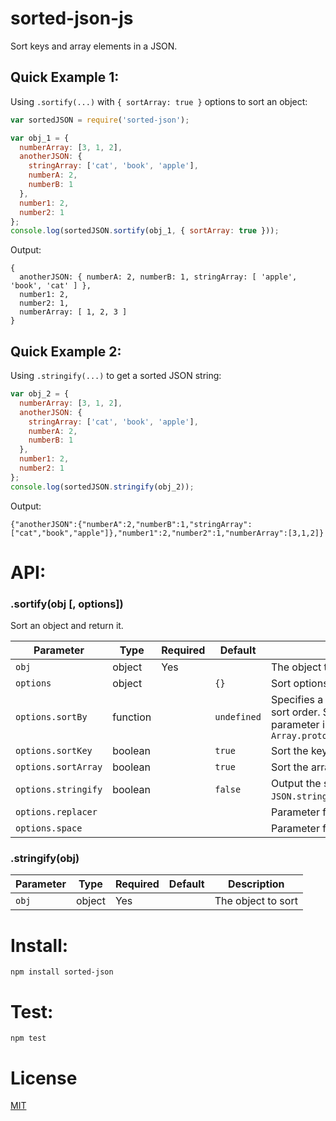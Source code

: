 # sorted-json-js

Sort keys and array elements in a JSON.

## Quick Example 1:

Using `.sortify(...)` with `{ sortArray: true }` options to sort an object:

```js
var sortedJSON = require('sorted-json');

var obj_1 = {
  numberArray: [3, 1, 2],
  anotherJSON: {
    stringArray: ['cat', 'book', 'apple'],
    numberA: 2,
    numberB: 1
  },
  number1: 2,
  number2: 1
};
console.log(sortedJSON.sortify(obj_1, { sortArray: true }));
```

Output:

```text
{
  anotherJSON: { numberA: 2, numberB: 1, stringArray: [ 'apple', 'book', 'cat' ] },
  number1: 2,
  number2: 1,
  numberArray: [ 1, 2, 3 ]
}
```

## Quick Example 2:

Using `.stringify(...)` to get a sorted JSON string:

```js
var obj_2 = {
  numberArray: [3, 1, 2],
  anotherJSON: {
    stringArray: ['cat', 'book', 'apple'],
    numberA: 2,
    numberB: 1
  },
  number1: 2,
  number2: 1
};
console.log(sortedJSON.stringify(obj_2));
```

Output:

```text
{"anotherJSON":{"numberA":2,"numberB":1,"stringArray":["cat","book","apple"]},"number1":2,"number2":1,"numberArray":[3,1,2]}
```

# API:

### .sortify(obj [, options])

Sort an object and return it.

| Parameter           | Type     | Required | Default     | Description                                                                                                                      |
| ------------------- | -------- | -------- | ----------- | -------------------------------------------------------------------------------------------------------------------------------- |
| `obj`               | object   | Yes      |             | The object to sort                                                                                                               |
| `options`           | object   |          | `{}`        | Sort options                                                                                                                     |
| `options.sortBy`    | function |          | `undefined` | Specifies a function that defines the sort order. Same to `compareFunction` parameter in `Array.prototype.sort(compareFunction)` |
| `options.sortKey`   | boolean  |          | `true`      | Sort the keys in `obj` or not                                                                                                    |
| `options.sortArray` | boolean  |          | `true`      | Sort the array elements in `obj or not                                                                                           |
| `options.stringify` | boolean  |          | `false`     | Output the stringified `obj` or not (Using `JSON.stringify()`)                                                                   |
| `options.replacer`  |          |          |             | Parameter for `JSON.stringify()`                                                                                                 |
| `options.space`     |          |          |             | Parameter for `JSON.stringify()`                                                                                                 |

### .stringify(obj)

| Parameter | Type   | Required | Default | Description        |
| --------- | ------ | -------- | ------- | ------------------ |
| `obj`     | object | Yes      |         | The object to sort |

# Install:

```shell
npm install sorted-json
```

# Test:

```shell
npm test
```

# License

[MIT](LICENSE)

[downloads-image]: http://img.shields.io/npm/dm/sorted-json.svg

[npm-url]: https://npmjs.org/package/sorted-json
[npm-image]: http://img.shields.io/npm/v/sorted-json.svg
